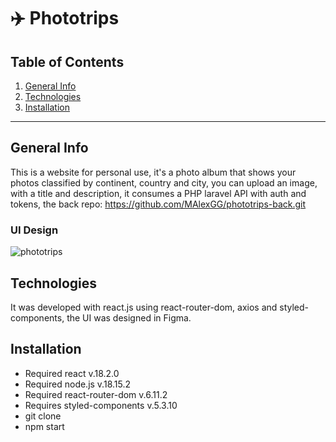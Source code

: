 # :airplane: Phototrips

## Table of Contents
1. [General Info](#general-info)
2. [Technologies](#technologies)
3. [Installation](#installation)

***
## General Info

This is a website for personal use, it's a photo album that shows your photos classified by continent, country and city, you can upload an image, with a title and description, it consumes a PHP laravel API with auth and tokens, the back repo: https://github.com/MAlexGG/phototrips-back.git

### UI Design

![phototrips](https://github.com/MAlexGG/phototrips-front/assets/73828751/565371b3-f6a2-4616-827f-aa0e8076c90d)

## Technologies
It was developed with react.js using react-router-dom, axios and styled-components, the UI was designed in Figma. 

## Installation
- Required react v.18.2.0
- Required node.js v.18.15.2
- Required react-router-dom v.6.11.2
- Requires styled-components v.5.3.10
- git clone <repository>
- npm start
